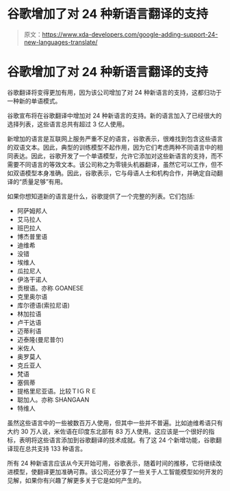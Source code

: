 # 谷歌增加了对 24 种新语言翻译的支持

> 原文：<https://www.xda-developers.com/google-adding-support-24-new-languages-translate/>

# 谷歌增加了对 24 种新语言翻译的支持

谷歌翻译将变得更加有用，因为该公司增加了对 24 种新语言的支持，这都归功于一种新的单语模式。

谷歌宣布将在谷歌翻译中增加对 24 种新语言的支持。新的语言加入了已经很大的选择列表，这些语言总共有超过 3 亿人使用。

新增加的语言是互联网上服务严重不足的语言，谷歌表示，很难找到包含这些语言的双语文本。因此，典型的训练模型不起作用，因为它们考虑两种不同语言中的相同表达。因此，谷歌开发了一个单语模型，允许它添加对这些新语言的支持，而不需要不同语言的等效文本。该公司称之为零镜头机器翻译，虽然它可以工作，但不如双语模型本身准确。因此，谷歌表示，它与母语人士和机构合作，并确定自动翻译的“质量足够”有用。

如果你想知道新的语言是什么，谷歌提供了一个完整的列表。它们包括:

*   阿萨姆邦人
*   艾马拉人
*   班巴拉人
*   博杰普里语
*   迪维希
*   没错
*   埃维人
*   瓜拉尼人
*   伊洛干诺人
*   贡根语。亦称 GOANESE
*   克里奥尔语
*   库尔德语(索拉尼语)
*   林加拉语
*   卢干达语
*   迈蒂利语
*   迈泰隆(曼尼普尔)
*   米佐人
*   奥罗莫人
*   克丘亚人
*   梵语
*   塞佩蒂
*   提格里尼亚语。比较ＴIＧＲＥ
*   聪加人。亦称 SHANGAAN
*   特维人

虽然这些语言中的一些被数百万人使用，但其中一些并不普遍。比如迪维希语只有大约 30 万人说，米佐语在印度东北部有 83 万人使用。这应该是一个很好的指标，表明将这些语言添加到谷歌翻译的技术成就。有了这 24 个新增功能，谷歌翻译现在总共支持 133 种语言。

所有 24 种新语言应该从今天开始可用，谷歌表示，随着时间的推移，它将继续改进模型，使翻译更加准确可靠。该公司还分享了一些关于人工智能模型如何开发的见解，如果你有兴趣了解更多关于它是如何产生的。